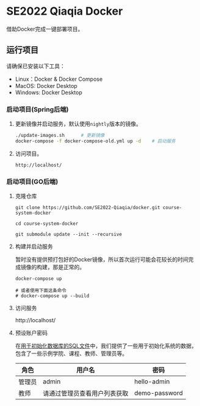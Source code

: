 # SE2022 Qiaqia Docker

借助Docker完成一键部署项目。

## 运行项目

请确保已安装以下工具：

- Linux：Docker & Docker Compose
- MacOS: Docker Desktop
- Windows: Docker Desktop

### 启动项目(Spring后端)

1. 更新镜像并启动服务，默认使用`nightly`版本的镜像。

    ```bash
    ./update-images.sh      # 更新镜像
    docker-compose -f docker-compose-old.yml up -d    # 启动服务
    ```

2. 访问项目。

    ```
    http://localhost/
    ```

### 启动项目(GO后端)

1. 克隆仓库

    ```shell
    git clone https://github.com/SE2022-Qiaqia/docker.git course-system-docker

    cd course-system-docker

    git submodule update --init --recursive
    ```

2. 构建并启动服务

    暂时没有提供预打包好的Docker镜像，所以首次运行可能会花较长的时间完成镜像的构建，那是正常的。

    ```shell
    docker-compose up

    # 或者使用下面这条命令
    # docker-compose up --build

    ```

3. 访问服务

    http://localhost/

4. 预设账户密码

    在[用于初始化数据库的SQL文件](https://github.com/SE2022-Qiaqia/docker/tree/master/db/init)中，我们提供了一些用于初始化系统的数据，包含了一些示例学院、课程、教师、管理员等。
    
    |角色|用户名|密码|
    |----|------|----|
    |管理员|admin|hello-admin|
    |教师|请通过管理员查看用户列表获取|demo-password|
